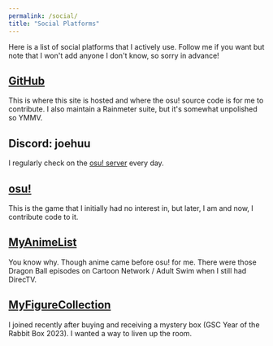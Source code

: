 ```yaml
---
permalink: /social/
title: "Social Platforms"
---
```


Here is a list of social platforms that I actively use. Follow me if you want but note that I won't add anyone I don't know, so sorry in advance!

## [GitHub](https://github.com/Joehuu)

This is where this site is hosted and where the osu! source code is for me to contribute. I also maintain a Rainmeter suite, but it's somewhat unpolished so YMMV.

## Discord: joehuu

I regularly check on the [osu! server](https://discord.gg/ppy) every day.

## [osu!](https://osu.ppy.sh/users/8549835)

This is the game that I initially had no interest in, but later, I am and now, I contribute code to it.

## [MyAnimeList](https://myanimelist.net/profile/Joehu)

You know why. Though anime came before osu! for me. There were those Dragon Ball episodes on Cartoon Network / Adult Swim when I still had DirecTV.

## [MyFigureCollection](https://myfigurecollection.net/profile/Joehu)

I joined recently after buying and receiving a mystery box (GSC Year of the Rabbit Box 2023). I wanted a way to liven up the room.
